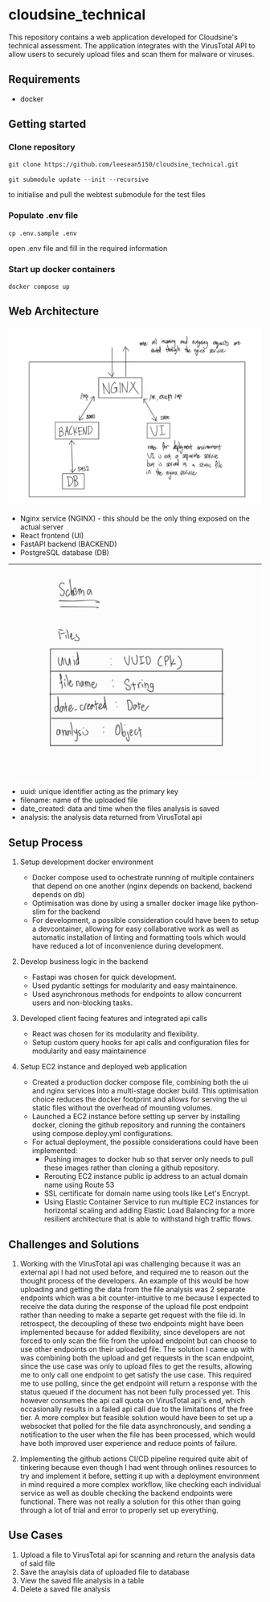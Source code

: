 # cloudsine_technical

This repository contains a web application developed for Cloudsine's technical assessment. The application integrates with the VirusTotal API to allow users to securely upload files and scan them for malware or viruses.

## Requirements
- docker

## Getting started

### Clone repository
```shell
git clone https://github.com/leesean5150/cloudsine_technical.git
```
```shell
git submodule update --init --recursive
```
to initialise and pull the webtest submodule for the test files

### Populate .env file
```shell
cp .env.sample .env
```
open .env file and fill in the required information

### Start up docker containers

```shell
docker compose up
```

## Web Architecture
![Web architecture overview](public/web_architecture.jpg)
- Nginx service (NGINX) - this should be the only thing exposed on the actual server
- React frontend (UI)
- FastAPI backend (BACKEND)
- PostgreSQL database (DB)

![Files schema](public/files_schema.jpg)
- uuid: unique identifier acting as the primary key
- filename: name of the uploaded file
- date_created: data and time when the files analysis is saved
- analysis: the analysis data returned from VirusTotal api

## Setup Process
1) Setup development docker environment
    - Docker compose used to ochestrate running of multiple containers that depend on one another (nginx depends on backend, backend depends on db)
    - Optimisation was done by using a smaller docker image like python-slim for the backend
    - For development, a possible consideration could have been to setup a devcontainer, allowing for easy collaborative work as well as automatic installation of linting and formatting tools which would have reduced a lot of inconvenience during development.

2) Develop business logic in the backend
    - Fastapi was chosen for quick development.
    - Used pydantic settings for modularity and easy maintainence.
    - Used asynchronous methods for endpoints to allow concurrent users and non-blocking tasks.

3) Developed client facing features and integrated api calls
    - React was chosen for its modularity and flexibility.
    - Setup custom query hooks for api calls and configuration files for modularity and easy maintainence

4) Setup EC2 instance and deployed web application
    - Created a production docker compose file, combining both the ui and nginx services into a multi-stage docker build. This optimisation choice reduces the docker footprint and allows for serving the ui static files without the overhead of mounting volumes.
    - Launched a EC2 instance before setting up server by installing docker, cloning the github repository and running the containers using compose.deploy.yml configurations.
    - For actual deployment, the possible considerations could have been implemented:
        - Pushing images to docker hub so that server only needs to pull these images rather than cloning a github repository.
        - Rerouting EC2 instance public ip address to an actual domain name using Route 53
        - SSL certificate for domain name using tools like Let's Encrypt.
        - Using Elastic Container Service to run multiple EC2 instances for horizontal scaling and adding Elastic Load Balancing for a more resilient architecture that is able to withstand high traffic flows.

## Challenges and Solutions
1) Working with the VIrusTotal api was challenging because it was an external api I had not used before, and required me to reason out the thought process of the developers. An example of this would be how uploading and getting the data from the file analysis was 2 separate endpoints which was a bit counter-intuitive to me because I expected to receive the data during the response of the upload file post endpoint rather than needing to make a separte get request with the file id. In retrospect, the decoupling of these two endpoints might have been implemented because for added flexibility, since developers are not forced to only scan the file from the upload endpoint but can choose to use other endpoints on their uploaded file. The solution I came up with was combining both the upload and get requests in the scan endpoint, since the use case was only to upload files to get the results, allowing me to only call one endpoint to get satisfy the use case. This required me to use polling, since the get endpoint will return a response with the status queued if the document has not been fully processed yet. This however consumes the api call quota on VirusTotal api's end, which occasionally results in a failed api call due to the limitations of the free tier. A more complex but feasible solution would have been to set up a websocket that polled for the file data asynchronously, and sending a notification to the user when the file has been processed, which would have both improved user experience and reduce points of failure.

2) Implementing the github actions CI/CD pipeline required quite abit of tinkering because even though I had went through onlines resources to try and implement it before, setting it up with a deployment environment in mind required a more complex workflow, like checking each individual service as well as double checking the backend endpoints were functional. There was not really a solution for this other than going through a lot of trial and error to properly set up everything.

## Use Cases
1) Upload a file to VirusTotal api for scanning and return the analysis data of said file
2) Save the anaylsis data of uploaded file to database
3) View the saved file analysis in a table
4) Delete a saved file analysis

